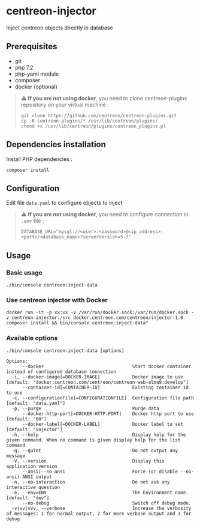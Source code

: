 # centreon-injector
Inject centreon objects directly in database

## Prerequisites

* git
* php 7.2
* php-yaml module
* composer
* docker (optional)

> :warning: **If you are not using docker**, you need to clone centreon-plugins repository on your virtual machine :
> ```
> git clone https://github.com/centreon/centreon-plugins.git
> cp -R centreon-plugins/* /usr/lib/centreon/plugins/
> chmod +x /usr/lib/centreon/plugins/centreon_plugins.pl
> ```

## Dependencies installation

Install PHP dependencies :
```
composer install
```

## Configuration

Edit file `data.yaml` to configure objects to inject

> :warning: **If you are not using docker**, you need to configure connection in `.env` file :
> ```
> DATABASE_URL="mysql://<user>:<password>@<ip_address>:<port>/<database_name>?serverVersion=5.7"
> ```

## Usage

### Basic usage

```shell
./bin/console centreon:inject-data
```
### Use centreon injector with Docker

```shell
docker run -it -p xx:xx -v /var/run/docker.sock:/var/run/docker.sock -v centreon-injector:/src docker.centreon.com/centreon/injector:1.0 composer install && bin/console centreon:inject-data"
```

### Available options

```shell
./bin/console centreon:inject-data [options]

Options:
      --docker                                 Start docker container instead of configured database connection
  -i, --docker-image[=DOCKER-IMAGE]            Docker image to use [default: "docker.centreon.com/centreon/centreon-web-alma9:develop"]
      --container-id[=CONTAINER-ID]            Existing container id to use
  -c, --configurationFile[=CONFIGURATIONFILE]  Configuration file path [default: "data.yaml"]
  -p, --purge                                  Purge data
      --docker-http-port[=DOCKER-HTTP-PORT]    Docker http port to use [default: "80"]
      --docker-label[=DOCKER-LABEL]            Docker label to set [default: "injector"]
  -h, --help                                   Display help for the given command. When no command is given display help for the list command
  -q, --quiet                                  Do not output any message
  -V, --version                                Display this application version
      --ansi|--no-ansi                         Force (or disable --no-ansi) ANSI output
  -n, --no-interaction                         Do not ask any interactive question
  -e, --env=ENV                                The Environment name. [default: "dev"]
      --no-debug                               Switch off debug mode.
  -v|vv|vvv, --verbose                         Increase the verbosity of messages: 1 for normal output, 2 for more verbose output and 3 for debug
```
